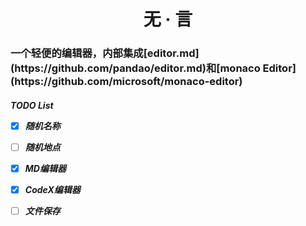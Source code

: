 <h1 align="center">无 · 言
<h3 align="left">一个轻便的编辑器，内部集成[editor.md](https://github.com/pandao/editor.md)和[monaco Editor](https://github.com/microsoft/monaco-editor)
<h5 align="left"> TODO List

- [x] 随机名称
  
- [ ] 随机地点

- [x] MD编辑器

- [x] CodeX编辑器

- [ ] 文件保存

